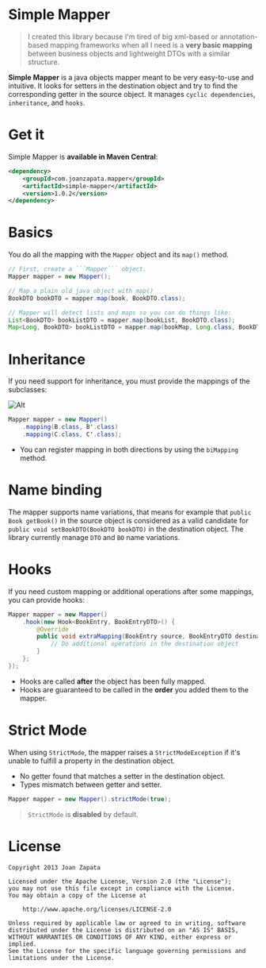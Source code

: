 # Simple Mapper 
> I created this library because I'm tired of big xml-based or annotation-based mapping frameworks when all I need is a **very basic mapping** between business objects and lightweight DTOs with a similar structure.

**Simple Mapper** is a java objects mapper meant to be very easy-to-use and intuitive. It looks for setters in the destination object and try to find the corresponding getter in the source object. It manages ```cyclic dependencies```, ```inheritance```, and ```hooks```.

# Get it

Simple Mapper is **available in Maven Central**:

```xml
<dependency>
    <groupId>com.joanzapata.mapper</groupId>
    <artifactId>simple-mapper</artifactId>
    <version>1.0.2</version>
</dependency>
```

# Basics

You do all the mapping with the ```Mapper``` object and its ```map()``` method.

```java
// First, create a ```Mapper``` object.
Mapper mapper = new Mapper();

// Map a plain old java object with map()
BookDTO bookDTO = mapper.map(book, BookDTO.class);

// Mapper will detect lists and maps so you can do things like:
List<BookDTO> bookListDTO = mapper.map(bookList, BookDTO.class);
Map<Long, BookDTO> bookListDTO = mapper.map(bookMap, Long.class, BookDTO.class);
```

# Inheritance

If you need support for inheritance, you must provide the mappings of the subclasses:

![Alt](https://raw.github.com/JoanZapata/simple-mapper/master/inheritance.png)

```java
Mapper mapper = new Mapper()
    .mapping(B.class, B'.class)
    .mapping(C.class, C'.class);
```

* You can register mapping in both directions by using the ```biMapping``` method.

# Name binding

The mapper supports name variations, that means for example that ```public Book getBook()``` in the source object is considered as a valid candidate for ```public void setBookDTO(BookDTO bookDTO)``` in the destination object. The library currently manage ```DTO``` and ```BO``` name variations.

# Hooks

If you need custom mapping or additional operations after some mappings, you can provide hooks:

```java
Mapper mapper = new Mapper()
    .hook(new Hook<BookEntry, BookEntryDTO>() {
        @Override
        public void extraMapping(BookEntry source, BookEntryDTO destination) {
            // Do additional operations in the destination object
        }
    };
});
```

* Hooks are called **after** the object has been fully mapped.
* Hooks are guaranteed to be called in the **order** you added them to the mapper. 

# Strict Mode

When using ```StrictMode```, the mapper raises a ```StrictModeException``` if it's unable to fulfill a property in the destination object.
* No getter found that matches a setter in the destination object.
* Types mismatch between getter and setter.

```java
Mapper mapper = new Mapper().strictMode(true);
```

> ```StrictMode``` is **disabled** by default.

# License

```
Copyright 2013 Joan Zapata

Licensed under the Apache License, Version 2.0 (the "License");
you may not use this file except in compliance with the License.
You may obtain a copy of the License at

    http://www.apache.org/licenses/LICENSE-2.0

Unless required by applicable law or agreed to in writing, software
distributed under the License is distributed on an "AS IS" BASIS,
WITHOUT WARRANTIES OR CONDITIONS OF ANY KIND, either express or implied.
See the License for the specific language governing permissions and
limitations under the License.
```
